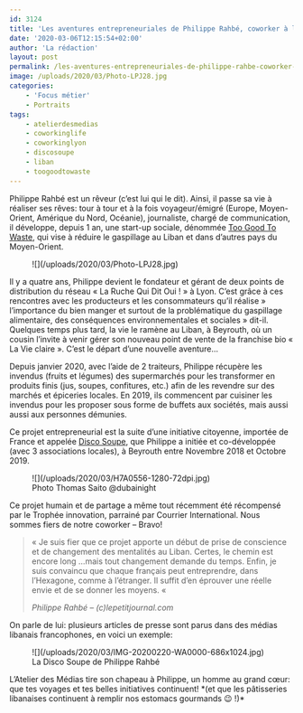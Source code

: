 ```yaml
---
id: 3124
title: 'Les aventures entrepreneuriales de Philippe Rahbé, coworker à l&rsquo;Atelier Des Médias.'
date: '2020-03-06T12:15:54+02:00'
author: 'La rédaction'
layout: post
permalink: /les-aventures-entrepreneuriales-de-philippe-rahbe-coworker-a-latelier-des-medias/
image: /uploads/2020/03/Photo-LPJ28.jpg
categories:
    - 'Focus métier'
    - Portraits
tags:
    - atelierdesmedias
    - coworkinglife
    - coworkinglyon
    - discosoupe
    - liban
    - toogoodtowaste
---
```


Philippe Rahbé est un rêveur (c’est lui qui le dit). Ainsi, il passe sa vie à réaliser ses rêves: tour à tour et à la fois voyageur/émigré (Europe, Moyen-Orient, Amérique du Nord, Océanie), journaliste, chargé de communication, il développe, depuis 1 an, une start-up sociale, dénommée [Too Good To Waste](http://s.bl-1.com/h/cMJopW5n?url=https://tgtw.me/), qui vise à réduire le gaspillage au Liban et dans d’autres pays du Moyen-Orient.

<figure class="wp-block-image">![](/uploads/2020/03/Photo-LPJ28.jpg)</figure>Il y a quatre ans, Philippe devient le fondateur et gérant de deux points de distribution du réseau « La Ruche Qui Dit Oui ! » à Lyon. C’est grâce à ces rencontres avec les producteurs et les consommateurs qu’il réalise » l’importance du bien manger et surtout de la problématique du gaspillage alimentaire, des conséquences environnementales et sociales » dit-il. Quelques temps plus tard, la vie le ramène au Liban, à Beyrouth, où un cousin l’invite à venir gérer son nouveau point de vente de la franchise bio « La Vie claire ». C’est le départ d’une nouvelle aventure…

Depuis janvier 2020, avec l’aide de 2 traiteurs, Philippe récupère les invendus (fruits et légumes) des supermarchés pour les transformer en produits finis (jus, soupes, confitures, etc.) afin de les revendre sur des marchés et épiceries locales. En 2019, ils commencent par cuisiner les invendus pour les proposer sous forme de buffets aux sociétés, mais aussi aussi aux personnes démunies.

Ce projet entrepreneurial est la suite d’une initiative citoyenne, importée de France et appelée [Disco Soupe](http://s.bl-1.com/h/cMJoqbVp?url=http://discosoupe.org), que Philippe a initiée et co-développée (avec 3 associations locales), à Beyrouth entre Novembre 2018 et Octobre 2019.

<figure class="wp-block-image">![](/uploads/2020/03/H7A0556-1280-72dpi.jpg)<figcaption> Photo Thomas Saito @dubainight   
 <https://lepetitjournal.com/dubai/philippe-rahbe-laureat-du-trophee-innovation-269451> </figcaption></figure>Ce projet humain et de partage a même tout récemment été récompensé par le Trophée innovation, parrainé par Courrier International. Nous sommes fiers de notre coworker – Bravo!

> « Je suis fier que ce projet apporte un début de prise de conscience et de changement des mentalités au Liban. Certes, le chemin est encore long …mais tout changement demande du temps. Enfin, je suis convaincu que chaque français peut entreprendre, dans l’Hexagone, comme à l’étranger. Il suffit d’en éprouver une réelle envie et de se donner les moyens. «
> 
> <cite>Philippe Rahbé – (c)lepetitjournal.com</cite>

On parle de lui: plusieurs articles de presse sont parus dans des médias libanais francophones, en voici un exemple:

<figure class="wp-block-image">![](/uploads/2020/03/IMG-20200220-WA0000-686x1024.jpg)<figcaption>La Disco Soupe de Philippe Rahbé</figcaption></figure>L’Atelier des Médias tire son chapeau à Philippe, un homme au grand cœur: que tes voyages et tes belles initiatives continuent! *(et que les pâtisseries libanaises continuent à remplir nos estomacs gourmands 😉 !)*